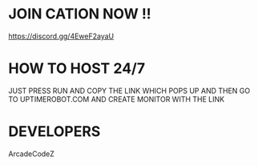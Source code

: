 # JOIN CATION NOW !!
https://discord.gg/4EweF2ayaU
# HOW TO HOST 24/7
JUST PRESS RUN AND COPY THE LINK WHICH POPS UP AND THEN GO TO UPTIMEROBOT.COM AND CREATE MONITOR WITH THE LINK
# DEVELOPERS
ArcadeCodeZ
